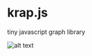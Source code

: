 # krap.js
tiny javascript graph library

![alt text](https://raw.githubusercontent.com/kondapally1989/krap.js/master/krap.js.png)
